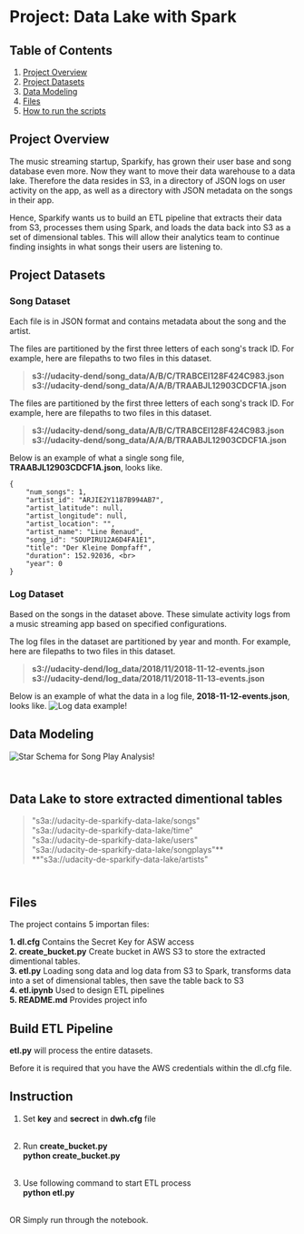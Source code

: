 # Project: Data Lake with Spark

## Table of Contents
1. [Project Overview](#project-overview)
2. [Project Datasets](#project-datasets)
3. [Data Modeling](#data-modeling)
4. [Files](#files)
5. [How to run the scripts](#how-to-run-the-scripts)


## Project Overview

<p>The music streaming startup, Sparkify, has grown their user base and song database even more. Now they want to move their data warehouse to a data lake. 
Therefore the data resides in S3, in a directory of JSON logs on user activity on the app, as well as a directory with JSON metadata on the songs in their app.</p>

<p>Hence, Sparkify wants us to build an ETL pipeline that extracts their data from S3, processes them using Spark, and loads the data back into S3 as a set of dimensional tables. This will allow their analytics team to continue finding insights in what songs their users are listening to.</p>


## Project Datasets

### Song Dataset

Each file is in JSON format and contains metadata about the song and the artist.

The files are partitioned by the first three letters of each song's track ID. For example, here are filepaths to two files in this dataset.

>**s3://udacity-dend/song_data/A/B/C/TRABCEI128F424C983.json**<br>
>**s3://udacity-dend/song_data/A/A/B/TRAABJL12903CDCF1A.json**

The files are partitioned by the first three letters of each song's track ID. For example, here are filepaths to two files in this dataset.

>**s3://udacity-dend/song_data/A/B/C/TRABCEI128F424C983.json**<br>
>**s3://udacity-dend/song_data/A/A/B/TRAABJL12903CDCF1A.json**

Below is an example of what a single song file, **TRAABJL12903CDCF1A.json**, looks like.<br>
```
{
    "num_songs": 1, 
    "artist_id": "ARJIE2Y1187B994AB7", 
    "artist_latitude": null, 
    "artist_longitude": null, 
    "artist_location": "", 
    "artist_name": "Line Renaud", 
    "song_id": "SOUPIRU12A6D4FA1E1", 
    "title": "Der Kleine Dompfaff", 
    "duration": 152.92036, <br>
    "year": 0    
}
```

### Log Dataset

Based on the songs in the dataset above. These simulate activity logs from a music streaming app based on specified configurations.

The log files in the dataset are partitioned by year and month. For example, here are filepaths to two files in this dataset.

>**s3://udacity-dend/log_data/2018/11/2018-11-12-events.json**<br>
>**s3://udacity-dend/log_data/2018/11/2018-11-13-events.json**

Below is an example of what the data in a log file, **2018-11-12-events.json**, looks like.
![Log data example!](./image/log-data.png)

## Data Modeling

![Star Schema for Song Play Analysis!](./image/star_schema.png "Star Schema for Analysis")

## <br>Data Lake to store extracted dimentional tables
>"s3a://udacity-de-sparkify-data-lake/songs" <br>
>"s3a://udacity-de-sparkify-data-lake/time" <br>
>"s3a://udacity-de-sparkify-data-lake/users" <br>
>"s3a://udacity-de-sparkify-data-lake/songplays"**<br>
>**"s3a://udacity-de-sparkify-data-lake/artists" <br>


## <br>Files

The project contains 5 importan files:

**1. dl.cfg**                    Contains the Secret Key for ASW access<br>
**2. create_bucket.py**          Create bucket in AWS S3 to store the extracted dimentional tables.<br>
**3. etl.py**                    Loading song data and log data from S3 to Spark, transforms data into a set of dimensional tables, then save the table back to S3 <br>
**4. etl.ipynb**                 Used to design ETL pipelines <br>
**5. README.md**                 Provides project info<br>


## Build ETL Pipeline

**etl.py** will process the entire datasets.

Before it is required that you have the AWS credentials within the dl.cfg file.

## Instruction

1. Set **key** and **secrect** in **dwh.cfg** file <br><br>

2. Run **create_bucket.py**<br>
    **python create_bucket.py** <br> <br>
    
3. Use following command to start ETL process <br>
    **python etl.py** <br> <br>

OR Simply run through the notebook. 
   
    


